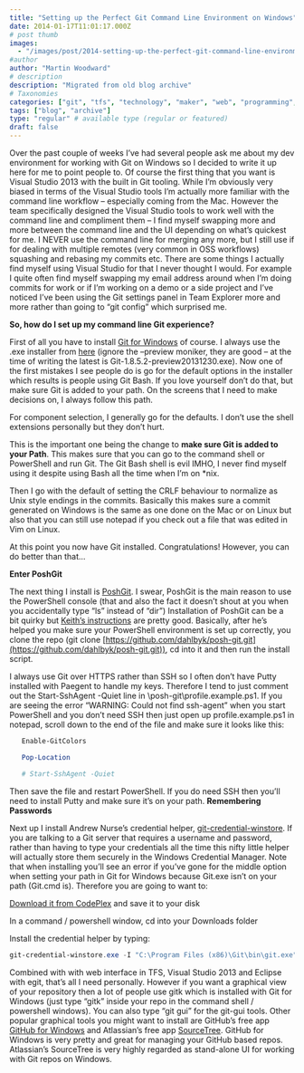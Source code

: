 ```yaml
---
title: "Setting up the Perfect Git Command Line Environment on Windows"
date: 2014-01-17T11:01:17.000Z
# post thumb
images:
  - "/images/post/2014-setting-up-the-perfect-git-command-line-environment-on-windows.jpg"
#author
author: "Martin Woodward"
# description
description: "Migrated from old blog archive"
# Taxonomies
categories: ["git", "tfs", "technology", "maker", "web", "programming", "personal"]
tags: ["blog", "archive"]
type: "regular" # available type (regular or featured)
draft: false
---
```

Over the past couple of weeks I’ve had several people ask me about my dev environment for working with Git on Windows so I decided to write it up here for me to point people to. Of course the first thing that you want is Visual Studio 2013 with the built in Git tooling. While I’m obviously very biased in terms of the Visual Studio tools I’m actually more familiar with the command line workflow – especially coming from the Mac. However the team specifically designed the Visual Studio tools to work well with the command line and compliment them – I find myself swapping more and more between the command line and the UI depending on what’s quickest for me. I NEVER use the command line for merging any more, but I still use if for dealing with multiple remotes (very common in OSS workflows) squashing and rebasing my commits etc. There are some things I actually find myself using Visual Studio for that I never thought I would. For example I quite often find myself swapping my email address around when I’m doing commits for work or if I’m working on a demo or a side project and I’ve noticed I’ve been using the Git settings panel in Team Explorer more and more rather than going to “git config” which surprised me.  

**So, how do I set up my command line Git experience?**  

First of all you have to install [Git for Windows](http://msysgit.github.io/) of course.  I always use the .exe installer from [here](http://code.google.com/p/msysgit/downloads/list?q=full+installer+official+git) (ignore the –preview moniker, they are good – at the time of writing the latest is Git-1.8.5.2-preview20131230.exe). Now one of the first mistakes I see people do is go for the default options in the installer which results is people using Git Bash. If you love yourself don’t do that, but make sure Git is added to your path. On the screens that I need to make decisions on, I always follow this path.  

For component selection, I generally go for the defaults. I don’t use the shell extensions personally but they don’t hurt.  

[](http://www.woodwardweb.com/Windows-Live-Writer/Setting-up-the-perfect-Git-environment-o_906F/image_2.png)  

This is the important one being the change to **make sure Git is added to your Path**. This makes sure that you can go to the command shell or PowerShell and run Git. The Git Bash shell is evil IMHO, I never find myself using it despite using Bash all the time when I’m on *nix.  

[](http://www.woodwardweb.com/Windows-Live-Writer/Setting-up-the-perfect-Git-environment-o_906F/image_4.png)  

Then I go with the default of setting the CRLF behaviour to normalize as Unix style endings in the commits.  Basically this makes sure a commit generated on Windows is the same as one done on the Mac or on Linux but also that you can still use notepad if you check out a file that was edited in Vim on Linux.  

[](http://www.woodwardweb.com/Windows-Live-Writer/Setting-up-the-perfect-Git-environment-o_906F/image_8.png)  

At this point you now have Git installed. Congratulations!  However, you can do better than that…  

**Enter PoshGit**  

The next thing I install is [PoshGit](http://dahlbyk.github.io/posh-git/). I swear, PoshGit is the main reason to use the PowerShell console (that and also the fact it doesn’t shout at you when you accidentally type “ls” instead of “dir”) Installation of PoshGit can be a bit quirky but [Keith’s instructions](http://dahlbyk.github.io/posh-git/) are pretty good. Basically, after he’s helped you make sure your PowerShell environment is set up correctly, you clone the repo (git clone [https://github.com/dahlbyk/posh-git.git](https://github.com/dahlbyk/posh-git.git)), cd into it and then run the install script.  

I always use Git over HTTPS rather than SSH so I often don’t have Putty installed with Paegent to handle my keys. Therefore I tend to just comment out the Start-SshAgent -Quiet line in \posh-git\profile.example.ps1. If you are seeing the error “WARNING: Could not find ssh-agent” when you start PowerShell and you don’t need SSH then just open up profile.example.ps1 in notepad, scroll down to the end of the file and make sure it looks like this:  

```powershell
   Enable-GitColors

   Pop-Location

   # Start-SshAgent -Quiet
```

Then save the file and restart PowerShell.  If you do need SSH then you’ll need to install Putty and make sure it’s on your path.
**Remembering Passwords**

Next up I install Andrew Nurse’s credential helper, [git-credential-winstore](http://gitcredentialstore.codeplex.com/). If you are talking to a Git server that requires a username and password, rather than having to type your credentials all the time this nifty little helper will actually store them securely in the Windows Credential Manager.  Note that when installing you’ll see an error if you’ve gone for the middle option when setting your path in Git for Windows because Git.exe isn’t on your path (Git.cmd is).  Therefore you are going to want to:

  [Download it from CodePlex](http://gitcredentialstore.codeplex.com/releases/) and save it to your disk 

  In a command / powershell window, cd into your Downloads folder 

  Install the credential helper by typing: 
```powershell
git-credential-winstore.exe -I "C:\Program Files (x86)\Git\bin\git.exe"
```

Combined with with web interface in TFS, Visual Studio 2013 and Eclipse with egit, that’s all I need personally. However if you want a graphical view of your repository then a lot of people use gitk which is installed with Git for Windows (just type “gitk” inside your repo in the command shell / powershell windows).  You can also type “git gui” for the git-gui tools.  Other popular graphical tools you might want to install are GitHub’s free app [GitHub for Windows](http://windows.github.com/) and Atlassian’s free app [SourceTree](http://www.sourcetreeapp.com/).  GitHub for Windows is very pretty and great for managing your GitHub based repos. Atlassian’s SourceTree is very highly regarded as stand-alone UI for working with Git repos on Windows.